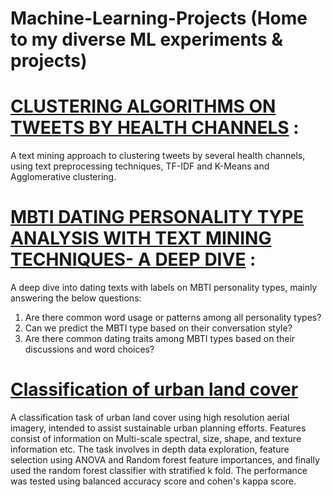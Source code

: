 # Machine-Learning-Projects (Home to my diverse ML experiments &amp; projects)


# [CLUSTERING ALGORITHMS ON TWEETS BY HEALTH CHANNELS](https://github.com/vibhananda28/Machine-Learning-Projects/blob/main/clustering_tweets_health_channels.ipynb) : 
A text mining approach to clustering tweets by several health channels, using text preprocessing techniques, TF-IDF and K-Means and Agglomerative clustering. 

# [MBTI DATING PERSONALITY TYPE ANALYSIS WITH TEXT MINING TECHNIQUES- A DEEP DIVE](https://github.com/vibhananda28/Machine-Learning-Projects/blob/main/IMDB_dating_posts_analysis.ipynb) : 
A deep dive into dating texts with labels on MBTI personality types, mainly answering the below questions:
1. Are there common word usage or patterns among all personality types?
2. Can we predict the MBTI type based on their conversation style?
3. Are there common dating traits among MBTI types based on their discussions and word choices?

# [Classification of urban land cover](https://github.com/vibhananda28/Machine-Learning-Projects/blob/main/Classification_Urban_Land.ipynb)
A classification task of urban land cover using high resolution aerial imagery, intended to assist sustainable urban planning efforts. Features consist of information on Multi-scale spectral, size, shape, and texture information etc. The task involves in depth data exploration, feature selection using ANOVA and Random forest feature importances, and finally used the random forest classifier with stratified k fold. The performance was tested using balanced accuracy score and cohen's kappa score. 
